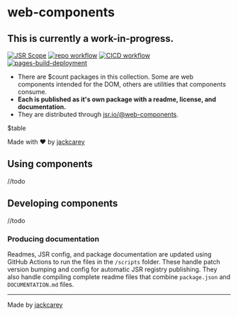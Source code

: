 # web-components

## This is currently a work-in-progress.

[![JSR Scope](https://jsr.io/badges/@web-components)](https://jsr.io/@web-components)
[![repo workflow](https://github.com/jackcarey/web-components/actions/workflows/repo.yml/badge.svg?branch=main)](https://github.com/jackcarey/web-components/actions/workflows/repo.yml?query=branch%3Amain)
[![CICD workflow](https://github.com/jackcarey/web-components/actions/workflows/cicd.yml/badge.svg?branch=main)](https://github.com/jackcarey/web-components/actions/workflows/cicd.yml?query=branch%3Amain)
[![pages-build-deployment](https://github.com/jackcarey/web-components/actions/workflows/pages/pages-build-deployment/badge.svg)](https://github.com/jackcarey/web-components/actions/workflows/pages/pages-build-deployment)

-   There are $count packages in this collection. Some are web components intended for the DOM, others are utilities that components consume.
-   **Each is published as it's own package with a readme, license, and documentation.**
-   They are distributed through [jsr.io/@web-components](https://jsr.io/@web-components).

$table

Made with ❤️ by [jackcarey](https://jackcarey.co.uk/)

## Using components

//todo

## Developing components

//todo

### Producing documentation

Readmes, JSR config, and package documentation are updated using GitHub Actions to run the files in the `/scripts` folder. These handle patch version bumping and config for automatic JSR registry publishing. They also handle compiling complete readme files that combine `package.json` and `DOCUMENTATION.md` files.

---

Made by [jackcarey](https://jackcarey.co.uk/)
